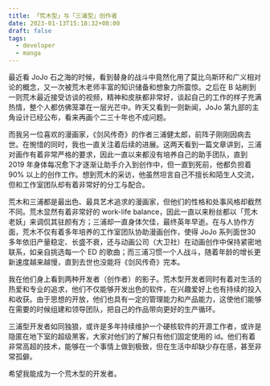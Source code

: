 ```yaml
---
title: 「荒木型」与「三浦型」创作者
date: 2023-01-13T15:18:32+08:00
draft: false
tags:
  - developer
  - manga
---
```


最近看 JoJo 石之海的时候，看到替身的战斗中竟然化用了莫比乌斯环和广义相对论的概念，又一次被荒木老师丰富的知识储备和想象力所震惊。之后在 B 站刷到一则荒木最近接受访谈的视频，精神和皮肤都非常好，谈起自己的工作的样子充满热情，整个人都仿佛笼罩在一层光芒中。昨天又看到一则新闻，JoJo 第九部的主角设计已经公布，看来再画个二三十年也不成问题。

而我另一位喜欢的漫画家，《剑风传奇》的作者三浦健太郎，前阵子刚刚因病去世。在惋惜的同时，我也一直关注着后续的进展。这两天看到一篇文章讲到，三浦对画作有着非常严格的要求，因此一直以来都没有培养自己的助手团队，直到 2019 年身体每况愈下才逐渐让助手介入到创作中，但一直到死前，他都负担着 90% 以上的创作工作。想到荒木的采访，他虽然坦言自己不擅长和陌生人交流，但和工作室团队却有着非常好的分工与配合。

荒木和三浦都是最出色、最具艺术追求的漫画家，但他们的性格和处事风格却截然不同。荒木显然有着非常好的 work-life balance，因此一直以来粉丝都以「荒木老妖」来调侃其驻颜有方；三浦却一直身体欠佳，最终英年早逝。在与人协作方面，荒木不仅有着多年培养的工作室团队协助漫画创作，使得 JoJo 系列面世30多年依旧产量稳定、长盛不衰，还与动画公司（大卫社）在动画创作中保持紧密地联系，如亲自挑选每一个 ED 的歌曲；而三浦习惯一个人战斗，随着年龄的增长更新速度越来越慢，直到去世也没能将《剑风传奇》完本。

我在他们身上看到两种开发者（创作者）的影子。荒木型开发者同时有着对生活的热爱和专业的追求，他们不仅能够开发出色的软件，在兴趣爱好上也有持续的投入和收获。由于思想的开放，他们也具有一定的管理能力和产品能力，这使他们能够在需要的时候组建和领导团队，把自己的作品带向更好的生产循环。

三浦型开发者如同独狼，或许是多年持续维护一个硬核软件的开源工作者，或许是隐匿在地下室的超级黑客，大家对他们的了解只有他们固定使用的 id。他们有着非常高超的技术，能够在一个事情上做到极致，但在生活中却缺少存在感，甚至非常孤僻。

希望我能成为一个荒木型的开发者。
